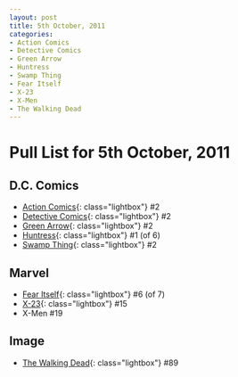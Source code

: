 ```yaml
---
layout: post
title: 5th October, 2011
categories:
- Action Comics
- Detective Comics
- Green Arrow
- Huntress
- Swamp Thing
- Fear Itself
- X-23
- X-Men
- The Walking Dead
---
```


# Pull List for 5th October, 2011

## D.C. Comics

* [Action Comics](/media/2011-10-05/action-comics-2.jpg){: class="lightbox"} #2
* [Detective Comics](/media/2011-10-05/detective-comics-2.jpg){: class="lightbox"} #2
* [Green Arrow](/media/2011-10-05/green-arrow-2.jpg){: class="lightbox"} #2
* [Huntress](/media/2011-10-05/huntress-1.jpg){: class="lightbox"} #1 (of 6)
* [Swamp Thing](/media/2011-10-05/swamp-thing-2.jpg){: class="lightbox"} #2
 
## Marvel

* [Fear Itself](/media/2011-10-05/fear-itself-6.jpg){: class="lightbox"} #6 (of 7)
* [X-23](/media/2011-10-05/x-23-15.jpg){: class="lightbox"} #15
* X-Men #19

## Image

* [The Walking Dead](/media/2011-10-05/the-walking-dead-89.jpg){: class="lightbox"} #89